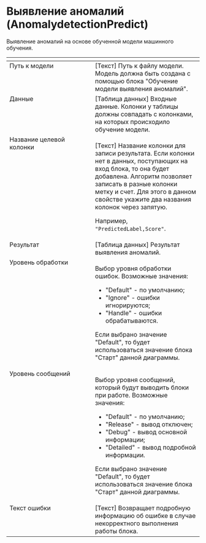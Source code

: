 # Выявление аномалий (AnomalydetectionPredict)

Выявление аномалий на основе обученной модели машинного обучения.

<table data-header-hidden><thead><tr><th width="294.53338623046875" valign="top"></th><th width="323.56658935546875" valign="top"></th></tr></thead><tbody><tr><td valign="top">Путь к модели</td><td valign="top">[Текст] Путь к файлу модели. Модель должна быть создана с помощью блока "Обучение модели выявления аномалий".</td></tr><tr><td valign="top">Данные</td><td valign="top">[Таблица данных] Входные данные. Колонки у таблицы должны совпадать с колонками, на которых происходило обучение модели.</td></tr><tr><td valign="top">Название целевой колонки</td><td valign="top"><p>[Текст] Название колонки для записи результата. Если колонки нет в данных, поступающих на вход блока, то она будет добавлена. Алгоритм позволяет записать в разные колонки метку и счет. Для этого в данном свойстве укажите два названия колонок через запятую.</p><p>Например, <code>"PredictedLabel,Score"</code>.</p></td></tr><tr><td valign="top">Результат</td><td valign="top">[Таблица данных] Результат выявления аномалий.</td></tr><tr><td valign="top">Уровень обработки</td><td valign="top"><p>Выбор уровня обработки ошибок. Возможные значения: </p><ul><li>"Default" - по умолчанию; </li><li>"Ignore" - ошибки игнорируются; </li><li>"Handle" - ошибки обрабатываются. </li></ul><p>Если выбрано значение "Default", то будет использоваться значение блока "Старт" данной диаграммы.</p></td></tr><tr><td valign="top">Уровень сообщений</td><td valign="top"><p>Выбор уровня сообщений, который будут выводить блоки при работе. Возможные значения: </p><ul><li>"Default" - по умолчанию; </li><li>"Release" - вывод отключен; </li><li>"Debug" - вывод основной информации; </li><li>"Detailed" - вывод подробной информации. </li></ul><p>Если выбрано значение "Default", то будет использоваться значение блока "Старт" данной диаграммы.</p></td></tr><tr><td valign="top">Текст ошибки</td><td valign="top">[Текст] Возвращает подробную информацию об ошибке в случае некорректного выполнения работы блока.</td></tr></tbody></table>

